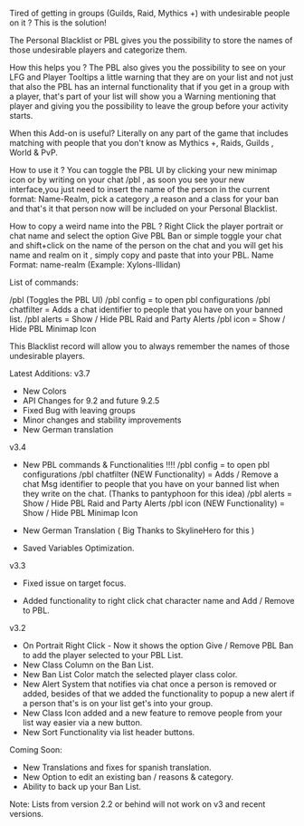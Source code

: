 Tired of getting in groups (Guilds, Raid, Mythics +) with undesirable people on it ? This is the solution!
 
The Personal Blacklist or PBL gives you the possibility to store the names of those undesirable players and categorize them.
 
How this helps you ? The PBL also gives you the possibility to see on your LFG and Player Tooltips a little warning that they are on your list and not just that also the PBL has an internal functionality that if you get in a group with a player, that's part of your list will show you a Warning mentioning that player and giving you the possibility to leave the group before your activity starts.
 
When this Add-on is useful? Literally on any part of the game that includes matching with people that you don't know as Mythics +, Raids, Guilds , World & PvP.
 
How to use it ? You can toggle the PBL UI by clicking your new minimap icon or by writing on your chat /pbl , as soon you see your new interface,you just need to insert the name of the person in the current format:  Name-Realm, pick a category ,a reason and a class for your ban and that's it that person now will be included on your Personal Blacklist.
 
How to copy a weird name into the PBL ? Right Click the player portrait or chat name and select the option Give PBL Ban or simple toggle your chat and shift+click on the name of the person on the chat and you will get his name and realm on it , simply copy and paste that into your PBL.
Name Format:  name-realm (Example: Xylons-Illidan)
 
List of commands:

/pbl (Toggles the PBL UI)
/pbl config = to open pbl configurations
/pbl chatfilter = Adds a chat identifier to people that you have on your banned list.
/pbl alerts = Show / Hide PBL Raid and Party Alerts
/pbl icon = Show / Hide PBL Minimap Icon

This Blacklist record will allow you to always remember the names of those undesirable players.
 
Latest Additions:
v3.7
- New Colors
- API Changes for 9.2 and future 9.2.5
- Fixed Bug with leaving groups
- Minor changes and stability improvements
- New German translation


v3.4
- New PBL commands & Functionalities !!!! 
/pbl config = to open pbl configurations
/pbl chatfilter (NEW Functionality) = Adds / Remove a chat Msg identifier to people that you have on your banned list when they write on the chat. (Thanks to pantyphoon for this idea)
/pbl alerts = Show / Hide PBL Raid and Party Alerts
/pbl icon (NEW Functionality) = Show / Hide PBL Minimap Icon
 
- New German Translation ( Big Thanks to SkylineHero for this )
- Saved Variables Optimization.
 
v3.3
- Fixed issue on target focus.

- Added functionality to right click chat character name and Add / Remove to PBL.

 
v3.2
- On Portrait Right Click - Now it shows the option Give / Remove PBL Ban to add the player selected to your PBL List.
- New Class Column on the Ban List.
- New Ban List Color match the selected player class color.
- New Alert System that notifies via chat once a person is removed or added, besides of that we added the functionality to popup a new alert if a person that's is on your list get's into your group.
- New Class Icon added and a new feature to remove people from your list way easier via a new button.
- New Sort Functionality via list header buttons.
 
Coming Soon:
- New Translations and fixes for spanish translation.
- New Option to edit an existing ban / reasons & category.
- Ability to back up your Ban List.
 
Note: Lists from version 2.2 or behind will not work on v3 and recent versions.
